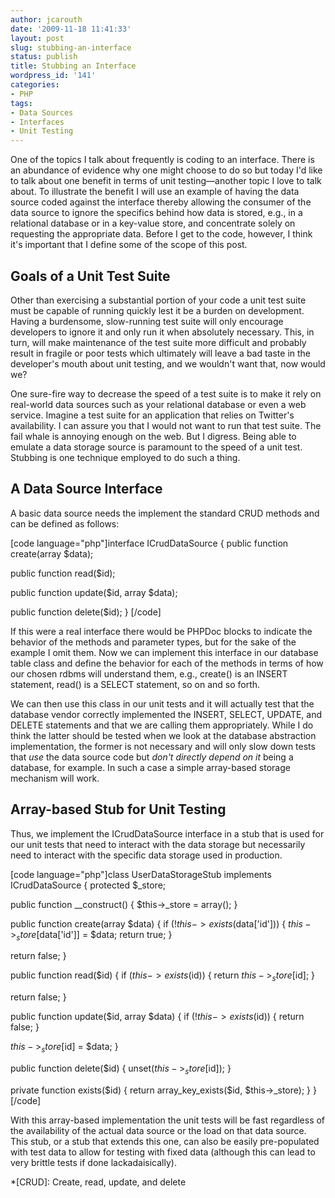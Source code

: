 ```yaml
---
author: jcarouth
date: '2009-11-18 11:41:33'
layout: post
slug: stubbing-an-interface
status: publish
title: Stubbing an Interface
wordpress_id: '141'
categories:
- PHP
tags:
- Data Sources
- Interfaces
- Unit Testing
---
```


One of the topics I talk about frequently is coding to an interface. There is
an abundance of evidence why one might choose to do so but today I'd like to
talk about one benefit in terms of unit testing—another topic I love to talk
about. To illustrate the benefit I will use an example of having the data
source coded against the interface thereby allowing the consumer of the data
source to ignore the specifics behind how data is stored, e.g., in a
relational database or in a key-value store, and concentrate solely on
requesting the appropriate data. Before I get to the code, however, I think
it's important that I define some of the scope of this post.

## Goals of a Unit Test Suite

Other than exercising a substantial portion of your code a unit test suite
must be capable of running quickly lest it be a burden on development. Having
a burdensome, slow-running test suite will only encourage developers to ignore
it and only run it when absolutely necessary. This, in turn, will make
maintenance of the test suite more difficult and probably result in fragile or
poor tests which ultimately will leave a bad taste in the developer's mouth
about unit testing, and we wouldn't want that, now would we?

One sure-fire way to decrease the speed of a test suite is to make it rely on
real-world data sources such as your relational database or even a web
service. Imagine a test suite for an application that relies on Twitter's
availability. I can assure you that I would not want to run that test suite.
The fail whale is annoying enough on the web. But I digress. Being able to
emulate a data storage source is paramount to the speed of a unit test.
Stubbing is one technique employed to do such a thing.

## A Data Source Interface

A basic data source needs the implement the standard CRUD methods and can be
defined as follows:

[code language="php"]interface ICrudDataSource { public function create(array
$data);

public function read($id);

public function update($id, array $data);

public function delete($id); } [/code]

If this were a real interface there would be PHPDoc blocks to indicate the
behavior of the methods and parameter types, but for the sake of the example I
omit them. Now we can implement this interface in our database table class and
define the behavior for each of the methods in terms of how our chosen rdbms
will understand them, e.g., create() is an INSERT statement, read() is a
SELECT statement, so on and so forth.

We can then use this class in our unit tests and it will actually test that
the database vendor correctly implemented the INSERT, SELECT, UPDATE, and
DELETE statements and that we are calling them appropriately. While I do think
the latter should be tested when we look at the database abstraction
implementation, the former is not necessary and will only slow down tests that
_use_ the data source code but _don't directly depend on it_ being a database,
for example. In such a case a simple array-based storage mechanism will work.

## Array-based Stub for Unit Testing

Thus, we implement the ICrudDataSource interface in a stub that is used for
our unit tests that need to interact with the data storage but necessarily
need to interact with the specific data storage used in production.

[code language="php"]class UserDataStorageStub implements ICrudDataSource {
protected $_store;

public function __construct() { $this->_store = array(); }

public function create(array $data) { if (!$this->exists($data['id'])) {
$this->_store[$data['id']] = $data; return true; }

return false; }

public function read($id) { if ($this->exists($id)) { return
$this->_store[$id]; }

return false; }

public function update($id, array $data) { if (!$this->exists($id)) { return
false; }

$this->_store[$id] = $data; }

public function delete($id) { unset($this->_store[$id]); }

private function exists($id) { return array_key_exists($id, $this->_store); }
}[/code]

With this array-based implementation the unit tests will be fast regardless of
the availability of the actual data source or the load on that data source.
This stub, or a stub that extends this one, can also be easily pre-populated
with test data to allow for testing with fixed data (although this can lead to
very brittle tests if done lackadaisically).

  *[CRUD]: Create, read, update, and delete

